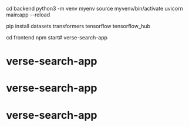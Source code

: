 cd backend
python3 -m venv myenv
source myvenv/bin/activate 
uvicorn main:app --reload


pip install datasets transformers tensorflow tensorflow_hub


cd frontend
npm start# verse-search-app
# verse-search-app
# verse-search-app
# verse-search-app
